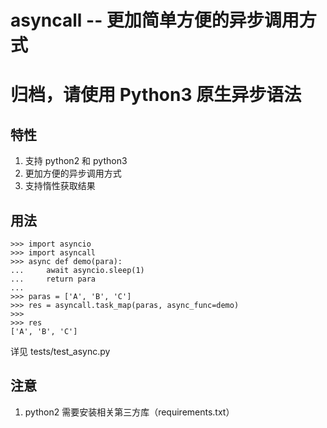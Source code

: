 # asyncall  -- 更加简单方便的异步调用方式

# 归档，请使用 Python3 原生异步语法

## 特性
1. 支持 python2 和 python3
2. 更加方便的异步调用方式
3. 支持惰性获取结果

## 用法
```
>>> import asyncio
>>> import asyncall
>>> async def demo(para):
...     await asyncio.sleep(1)
...     return para
...
>>> paras = ['A', 'B', 'C']
>>> res = asyncall.task_map(paras, async_func=demo)
>>>
>>> res
['A', 'B', 'C']
```
详见 tests/test_async.py

## 注意
1. python2 需要安装相关第三方库（requirements.txt）
